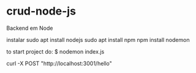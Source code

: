 # crud-node-js
Backend em Node

instalar
sudo apt install nodejs
sudo apt install npm
npm install nodemon

to start  project do:
$ nodemon index.js


curl -X POST "http://localhost:3001/hello"

